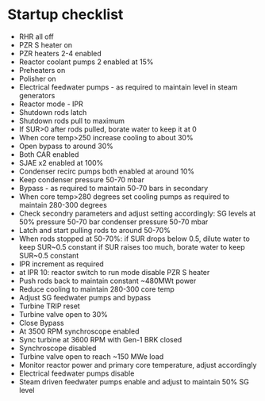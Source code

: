 # Startup checklist

- RHR all off
- PZR S heater on
- PZR heaters 2-4 enabled
- Reactor coolant pumps 2 enabled at 15%
- Preheaters on
- Polisher on
- Electrical feedwater pumps - as required to maintain level in steam generators
- Reactor mode - IPR
- Shutdown rods latch
- Shutdown rods pull to maximum
- If SUR>0 after rods pulled, borate water to keep it at 0
- When core temp>250 increase cooling to about 30%
- Open bypass to around 30%
- Both CAR enabled
- SJAE x2 enabled at 100%
- Condenser recirc pumps both enabled at around 10%
- Keep condenser pressure 50-70 mbar
- Bypass - as required to maintain 50-70 bars in secondary
- When core temp>280 degrees set cooling pumps as required to maintain 280-300 degrees
- Check secondry parameters and adjust setting accordingly:
SG levels at 50%
pressure 50-70 bar
condenser pressure 50-70 mbar
- Latch and start pulling rods to around 50-70%
- When rods stopped at 50-70%:
if SUR drops below 0.5, dilute water to keep SUR~0.5 constant
if SUR raises too much, borate water to keep SUR~0.5 constant
- IPR increment as required
- at IPR 10:
reactor switch to run mode
disable PZR S heater
- Push rods back to maintain constant ~480MWt power
- Reduce cooling to maintain 280-300 core temp
- Adjust SG feedwater pumps and bypass
- Turbine TRIP reset
- Turbine valve open to 30%
- Close Bypass
- At 3500 RPM synchroscope enabled
- Sync turbine at 3600 RPM with Gen-1 BRK closed
- Synchroscope disabled
- Turbine valve open to reach ~150 MWe load
- Monitor reactor power and primary core temperature, adjust accordingly
- Electrical feedwater pumps disable
- Steam driven feedwater pumps enable and adjust to maintain 50% SG level
